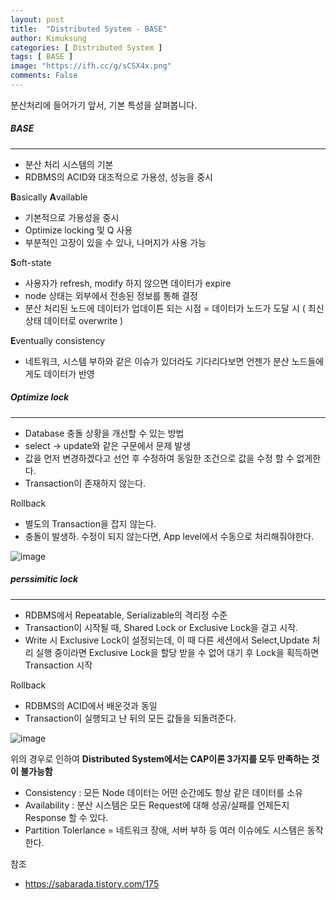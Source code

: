 ```yaml
---
layout: post
title:  "Distributed System - BASE"
author: Kimuksung
categories: [ Distributed System ]
tags: [ BASE ]
image: "https://ifh.cc/g/sCSX4x.png"
comments: False
---
```



분산처리에 들어가기 앞서, 기본 특성을 살펴봅니다.

##### BASE
---

- 분산 처리 시스템의 기본
- RDBMS의 ACID와 대조적으로 가용성, 성능을 중시

**B**asically **A**vailable

- 기본적으로 가용성을 중시
- Optimize locking 및 Q 사용
- 부분적인 고장이 있을 수 있나, 나머지가 사용 가능

**S**oft-state

- 사용자가 refresh, modify 하지 않으면 데이터가 expire
- node 상태는 외부에서 전송된 정보를 통해 결정
- 분산 처리된 노드에 데이터가 업데이튼 되는 시점 = 데이터가 노드가 도달 시 ( 최신 상태 데이터로 overwrite )

**E**ventually consistency

- 네트워크, 시스템 부하와 같은 이슈가 있더라도 기다리다보면 언젠가 분산 노드들에게도 데이터가 반영

##### Optimize lock

---

- Database 충돌 상황을 개선할 수 있는 방법
- select → update와 같은 구문에서 문제 발생
- 값을 먼저 변경하겠다고 선언 후 수정하여 동일한 조건으로 값을 수정 할 수 없게한다.
- Transaction이 존재하지 않는다.

Rollback

- 별도의 Transaction을 잡지 않는다.
- 충돌이 발생하.  수정이 되지 않는다면, App level에서 수동으로 처리해줘야한다.

![image](https://ifh.cc/g/GBrdno.png)

##### perssimitic lock

---

- RDBMS에서 Repeatable, Serializable의 격리정 수준
- Transaction이 시작될 때, Shared Lock or Exclusive Lock을 걸고 시작.
- Write 시 Exclusive Lock이 설정되는데, 이 때 다른 세션에서 Select,Update 처리 실행 중이라면 Exclusive Lock을 할당 받을 수 없어 대기 후 Lock을 획득하면 Transaction 시작

Rollback

- RDBMS의 ACID에서 배운것과 동일
- Transaction이 실행되고 난 뒤의 모든 값들을 되돌려준다.

![image](https://ifh.cc/g/zVgBmH.png)

위의 경우로 인하여 **Distributed System에서는 CAP이론 3가지를 모두 만족하는 것이 불가능함**

- Consistency : 모든 Node 데이터는 어떤 순간에도 항상 같은 데이터를 소유
- Availability : 분산 시스템은 모든 Request에 대해 성공/실패를 언제든지 Response 할 수 있다.
- Partition Tolerlance = 네트워크 장애, 서버 부하 등 여러 이슈에도 시스템은 동작한다.

참조
- https://sabarada.tistory.com/175